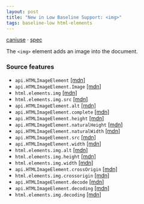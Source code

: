 ```yaml
---
layout: post
title: "New in Low Baseline Support: <img>"
tags: baseline-low html-elements
---
```


[caniuse](https://caniuse.com/?search=img) · [spec](https://html.spec.whatwg.org/multipage/embedded-content.html#the-img-element)

The `<img>` element adds an image into the document.

### Source features

- ``api.HTMLImageElement`` [[mdn]](https://developer.mozilla.org/en-US/search?q=api.HTMLImageElement)
- ``api.HTMLImageElement.Image`` [[mdn]](https://developer.mozilla.org/en-US/search?q=api.HTMLImageElement.Image)
- ``html.elements.img`` [[mdn]](https://developer.mozilla.org/en-US/search?q=html.elements.img)
- ``html.elements.img.src`` [[mdn]](https://developer.mozilla.org/en-US/search?q=html.elements.img.src)
- ``api.HTMLImageElement.alt`` [[mdn]](https://developer.mozilla.org/en-US/search?q=api.HTMLImageElement.alt)
- ``api.HTMLImageElement.complete`` [[mdn]](https://developer.mozilla.org/en-US/search?q=api.HTMLImageElement.complete)
- ``api.HTMLImageElement.height`` [[mdn]](https://developer.mozilla.org/en-US/search?q=api.HTMLImageElement.height)
- ``api.HTMLImageElement.naturalHeight`` [[mdn]](https://developer.mozilla.org/en-US/search?q=api.HTMLImageElement.naturalHeight)
- ``api.HTMLImageElement.naturalWidth`` [[mdn]](https://developer.mozilla.org/en-US/search?q=api.HTMLImageElement.naturalWidth)
- ``api.HTMLImageElement.src`` [[mdn]](https://developer.mozilla.org/en-US/search?q=api.HTMLImageElement.src)
- ``api.HTMLImageElement.width`` [[mdn]](https://developer.mozilla.org/en-US/search?q=api.HTMLImageElement.width)
- ``html.elements.img.alt`` [[mdn]](https://developer.mozilla.org/en-US/search?q=html.elements.img.alt)
- ``html.elements.img.height`` [[mdn]](https://developer.mozilla.org/en-US/search?q=html.elements.img.height)
- ``html.elements.img.width`` [[mdn]](https://developer.mozilla.org/en-US/search?q=html.elements.img.width)
- ``api.HTMLImageElement.crossOrigin`` [[mdn]](https://developer.mozilla.org/en-US/search?q=api.HTMLImageElement.crossOrigin)
- ``html.elements.img.crossorigin`` [[mdn]](https://developer.mozilla.org/en-US/search?q=html.elements.img.crossorigin)
- ``api.HTMLImageElement.decode`` [[mdn]](https://developer.mozilla.org/en-US/search?q=api.HTMLImageElement.decode)
- ``api.HTMLImageElement.decoding`` [[mdn]](https://developer.mozilla.org/en-US/search?q=api.HTMLImageElement.decoding)
- ``html.elements.img.decoding`` [[mdn]](https://developer.mozilla.org/en-US/search?q=html.elements.img.decoding)
